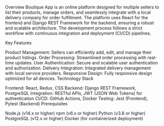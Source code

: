 Overview
Boutique App is an online platform designed for multiple sellers to list their products, manage orders, and seamlessly integrate with a local delivery company for order fulfillment. The platform uses React for the frontend and Django REST Framework for the backend, ensuring a robust and scalable architecture. The development process follows a strict workflow with continuous integration and deployment (CI/CD) pipelines.

Key Features

Product Management: Sellers can efficiently add, edit, and manage their product listings.
Order Processing: Streamlined order processing with real-time updates.
User Authentication: Secure and scalable user authentication and authorization.
Delivery Integration: Integrated delivery management with local service providers.
Responsive Design: Fully responsive design optimized for all devices.
Technology Stack

Frontend: React, Redux, CSS
Backend: Django REST Framework, PostgreSQL
Integration: RESTful APIs, JWT (JSON Web Tokens) for authentication
CI/CD: GitHub Actions, Docker
Testing: Jest (Frontend), Pytest (Backend)
Prerequisites

Node.js (v14.x or higher)
npm (v6.x or higher)
Python (v3.8 or higher)
PostgreSQL (v12.x or higher)
Docker (for containerized deployment)
